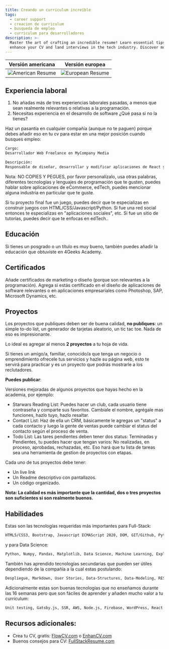 ```yaml
---
title: Creando un curriculum increíble
tags:
  - career support
  - creacion de curriculum
  - busqueda de empleo
  - curriculum para desarrolladores
description: >-
  Master the art of crafting an incredible resume! Learn essential tips to
  enhance your CV and land interviews in the tech industry. Discover more!
---
```

| Versión americana | Versión europea |
|:-:|:-:|
| ![American Resume](https://breathecode.herokuapp.com/v1/media/file/resume-png) | ![European Resume](https://breathecode.herokuapp.com/v1/media/file/european-cv-example-png) |

## Experiencia laboral

1. No añadas más de tres experiencias laborales pasadas, a menos que sean realmente relevantes o relativas a la programación.
2. Necesitas experiencia en el desarrollo de software ¿Qué pasa si no la tienes?

Haz un pasantía en cualquier compañía (aunque no te paguen) porque debes añadir eso en tu cv para estar en una mejor posición cuando busques empleo:

```txt
Cargo: 
Desarrollador Web Freelance en MyCompany Media

Descripción:
Responsable de diseñar, desarrollar y modificar aplicaciones de React y APIS de Python desde el layout/mockups/wireframes hasta convertirlos en funcionales de acuerdo a las especificaciones del cliente. Enfocado en crear sitios visuales llamativos con un diseño amigable para el usuario con una navegación clara. 

```

Nota: NO COPIES Y PEGUES, por favor personalízalo, usa otras palabras, diferentes tecnologías y lenguajes de programación que te gusten, puedes hablar sobre aplicaciones de eCommerce, edTech, puedes mencionar alguna industria en particular que te guste.

Si tu proyecto final fue un juego, puedes decir que te especializas en construir juegos con HTML/CSS/Javascript/Python.
Si fue una red social entonces te especializas en "aplicaciones sociales", etc.
Si fue un sitio de tutorías, puedes decir que te enfocas en edTech..

## Educación

Si tienes un posgrado o un título es muy bueno, también puedes añadir la educación que obtuviste en 4Geeks Academy.

## Certificados

Añade certificados de marketing o diseño (porque son relevantes a la programación).
Agrega si estás certificado en el diseño de aplicaciones de software relevantes o en aplicaciones empresariales como Photoshop, SAP, Microsoft Dynamics, etc.

## Proyectos

Los proyectos que publiques deben ser de buena calidad, **no publiques**: un simple to-do list, un generador de tarjetas aleatorio, un tic tac toe. Nada de eso es impresionante.

Lo ideal es agregar al menos **2 proyectos** a tu hoja de vida.

Si tienes un amigo/a, familiar, conocido/a que tenga un negocio o emprendimiento ofrecele tus servicios y hazle su página web, esto te servirá para practicar y es un proyecto que podrás mostrarle a los reclutadores.

**Puedes publicar**: 

Versiones mejoradas de algunos proyectos que hayas hecho en la academia, por ejemplo:

- Starwars Reading List: Puedes hacer un club, cada usuario tiene contraseña y comparte sus favoritos. Cambiale el nombre, agrégale mas funciones, hazlo tuyo, hazlo resaltar.
- Contact List: Haz de ella un CRM, básicamente le agregas un "status" a cada contacto y luego la gente de ventas puede cambiar el status del contacto según el proceso de venta.
- Todo List: Las tares pendientes deben tener dos status: Terminadas y Pendientes, tu puedes hacer que tengan varios: No realizadas, en proceso, aprobadas, rechazadas, etc. Eso hará que tu lista de tareas sea una herramienta de gestíon de proyectos con etapas.

Cada uno de tus proyectos debe tener:
- Un live link
- Un Readme descriptivo con pantallazos.
- Un código organizado.

**Nota: La calidad es más importante que la cantidad, dos o tres proyectos son suficientes si son realmente buenos.**

## Habilidades

Estas son las tecnologías requeridas más importantes para Full-Stack:

```txt
HTML5/CSS3, Bootstrap, Javascript ECMAScript 2020, DOM, GIT/Github, Python, Flask, APIs, React.js, Flux, SCRUM, SQL, SQLAlchemy, MySQL, Postgres
```
y para Data Science:
```txt
Python, Numpy, Pandas, Matplotlib, Data Science, Machine Learning, Exploratory data analysis (EDA), Webscraping
```

También has aprendido tecnologías secundarias que pueden ser útiles dependiendo de la compañía a la cual estas postulando:

```txt
Despliegue, Markdown, User Stories, Data-Structures, Data-Modeling, REST, MVC.
```

Adicionalmente estas son buenas tecnologías que no enseñamos durante las 16 semanas pero que son fáciles de aprender y añaden mucho valor a tu curriculum:

```txt
Unit testing, Gatsby.js, SSR, AWS, Node.js, Firebase, WordPress, React Native.
```

## Recursos adicionales:
- Crea tu CV, gratis: [FlowCV.com](https://flowcv.io/) o [EnhanCV.com](https://enhancv.com/)
- Buenos consejos para CV: [FullStackResume.com](https://www.fullstackresume.com/)

